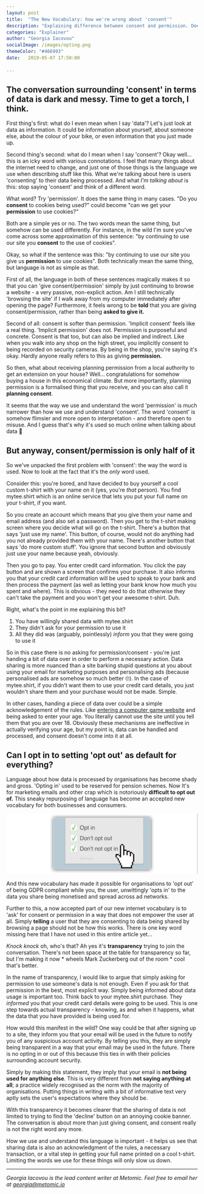 ```yaml
---
layout: post
title:  "The New Vocabulary: how we're wrong about 'consent'"
description: "Explaining difference between consent and permission. Does opt out imply consent" 
categories: "Explainer"
author: "Georgia Iacovou"
socialImage: /images/opting.png
themeColor: "#466993"
date:   2019-05-07 17:50:00

---
```

## The conversation surrounding 'consent' in terms of data is dark and messy. Time to get a torch, I think.

First thing's first: what do I even mean when I say 'data'? Let's just look at data as information. It could be information about yourself, about someone else, about the colour of your bike, or even information that you just made up. 

Second thing's second: what do I mean when I say 'consent'? Okay well... this is an icky word with various connotations. I feel that many things about the internet need to change, and just one of those things is the language we use when describing stuff like this. What we're talking about here is users 'consenting' to their data being processed. And what *I'm talking about* is this: stop saying 'consent' and think of a different word.

What word? Try 'permission'. It does the same thing in many cases. "Do you **consent** to cookies being used?" could become "can we get your **permission** to use cookies?"

Both are a simple yes or no. The two words mean the same thing, but somehow can be used differently. For instance, in the wild I'm sure you've come across some approximation of this sentence: "by continuing to use our site you **consent** to the use of cookies".

Okay, so what if the sentence was this: "by continuing to use our site you give us **permission** to use cookies". Both technically mean the same thing, but language is not as simple as that. 

First of all, the language in both of these sentences magically makes it so that you can 'give consent/permission' simply by just continuing to browse a website - a very passive, non-explicit action. Am I still technically 'browsing the site' if I walk away from my computer immediately after opening the page? Furthermore, it feels wrong to be **told** that you are giving consent/permission, rather than being **asked to give it.**

Second of all: consent is softer than permission. 'Implicit consent' feels like a real thing. 'Implicit permission' does not. Permission is purposeful and concrete. Consent is that too, but can also be implied and indirect. Like when you walk into any shop on the high street, you implicitly consent to being recorded on security cameras. By being in the shop, you're saying it's okay. Hardly anyone really refers to this as giving **permission.**

So then, what about receiving planning permission from a local authority to get an extension on your house? Well... congratulations for somehow buying a house in this economical climate. But more importantly, planning permission is a formalised thing that you receive, and you can also call it **planning consent**.

It seems that the way we use and understand the word 'permission' is much narrower than how we use and understand 'consent'. The word 'consent' is somehow flimsier and more open to interpretation - and therefore open to misuse. And I guess that's why it's used so much online when talking about data 🤔

## But anyway, consent/permission is only half of it

So we've unpacked the first problem with 'consent': the way the word is used. Now to look at the fact that it's the *only* word used.

Consider this: you're bored, and have decided to buy yourself a cool custom t-shirt with your name on it (yes, you're *that* person). You find mytee.shirt which is an online service that lets you put your full name  on your t-shirt, if you want.

So you create an account which means that you give them your name and email address (and also set a password). Then you get to the t-shirt making screen where you decide what will go on the t-shirt. There's a button that says 'just use my name'. This button, of course, would not do anything had you not already provided them with your name. There's another button that says 'do more custom stuff'. You ignore that second button and obviously just use your name because yeah, obviously.

Then you go to pay. You enter credit card information. You click the pay button and are shown a screen that confirms your purchase. It also informs you that your credit card information will be used to speak to your bank and then process the payment (as well as letting your bank know how much you spent and where). This is obvious - they need to do that otherwise they can't take the payment and you won't get your awesome t-shirt. Duh. 

Right, what's the point in me explaining this bit?

1. You have willingly shared data with mytee.shirt
2. They didn't ask for your permission to use it
3. All they did was (arguably, pointlessly) *inform* you that they were going to use it

So in this case there is no asking for permission/consent - you're just handing a bit of data over in order to perform a necessary action. Data sharing is more nuanced than a site barking stupid questions at you about using your email for marketing purposes and personalising ads (because personalised ads are somehow so much better 🙄). In the case of mytee.shirt, if you didn't want them to use your credit card details, you just wouldn't share them and your purchase would not be made. Simple.

In other cases, handing a piece of data over could be a simple acknowledgement of the rules. Like [entering a computer game website](https://store.steampowered.com/agecheck/app/287700/) and being asked to enter your age. You literally cannot use the site until you tell them that you are over 18. Obviously these mechanisms are ineffective in actually verifying your age, but my point is, data can be handled and processed, and consent doesn't come into it at all.

## Can I opt in to setting 'opt out' as default for everything?

Language about how data is processed by organisations has become shady and gross. 'Opting in' used to be reserved for pension schemes. Now It's for marketing emails and other crap which is notoriously **difficult to opt out of.** This sneaky repurposing of language has become an accepted new vocabulary for both businesses and consumers.

![Screenshot showing how difficult it is to opt out all](/images/opting.png)

And this new vocabulary has made it possible for organisations to 'opt out' of being GDPR compliant while you, the user, unwittingly 'opts in' to the data you share being monetised and spread across ad networks.

Further to this, a now accepted part of our new internet vocabulary is to 'ask' for consent or permission in a way that does not empower the user at all. Simply **telling** a user that they are consenting to data being shared by browsing a page should not be how this works. There is one key word missing here that I have not used in this entire article yet...

*Knock knock* oh, who's that? Ah yes it's **transparency** trying to join the conversation. There's not been space at the table for transparency so far, but I'm making it now * wheels Mark Zuckerberg out of the room * cool that's better.

In the name of transparency, I would like to argue that simply asking for permission to use someone's data is not enough. Even if you ask for that permission in the best, most explicit way. Simply being informed about data usage is important too. Think back to your mytee.shirt purchase. They *informed* you that your credit card details were going to be used. This is one step towards actual transparency - knowing, as and when it happens, what the data that you have provided is being used for.

How would this manifest in the wild? One way could be that after signing up to a site, they inform you that your email will be used in the future to notify you of any suspicious account activity. By telling you this, they are simply being transparent in a way that your email may be used in the future. There is no opting in or out of this because this ties in with their policies surrounding account security.

Simply by making this statement, they imply that your email is **not being used for anything else**. This is very different from **not saying anything at all**; a practice widely recognised as the norm with the majority of organisations. Putting things in writing with a bit of informative text very aptly sets the user's expectations where they should be.

With this transparency it becomes clearer that the sharing of data is not limited to trying to find the 'decline' button on an annoying cookie banner. The conversation is about more than just giving consent, and consent really is not the right word any more.

How we use and understand this language is important - it helps us see that sharing data is also an acknowledgment of the rules, a necessary transaction, or a vital step in getting your full name printed on a cool t-shirt. Limiting the words we use for these things will only slow us down.

---

*Georgia Iacovou is the lead content writer at Metomic. Feel free to email her at georgia@metomic.io*